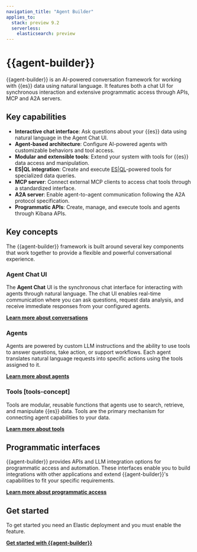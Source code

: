 ```yaml
---
navigation_title: "Agent Builder"
applies_to:
  stack: preview 9.2
  serverless:
    elasticsearch: preview
---
```


# {{agent-builder}} 

{{agent-builder}} is an AI-powered conversation framework for working with {{es}} data using natural language. It features both a chat UI for synchronous interaction and extensive programmatic access through APIs, MCP and A2A servers.

## Key capabilities

- **Interactive chat interface**: Ask questions about your {{es}} data using natural language in the Agent Chat UI.
- **Agent-based architecture**: Configure AI-powered agents with customizable behaviors and tool access.
- **Modular and extensible tools**: Extend your system with tools for {{es}} data access and manipulation.
- **ES|QL integration**: Create and execute [ES|QL](elasticsearch://reference/query-languages/esql.md)-powered tools for specialized data queries.
- **MCP server**: Connect external MCP clients to access chat tools through a standardized interface.
- **A2A server**: Enable agent-to-agent communication following the A2A protocol specification.
- **Programmatic APIs**: Create, manage, and execute tools and agents through Kibana APIs.

## Key concepts

The {{agent-builder}} framework is built around several key components that work together to provide a flexible and powerful conversational experience.

### Agent Chat UI

The **Agent Chat** UI is the synchronous chat interface for interacting with agents through natural language. The chat UI enables real-time communication where you can ask questions, request data analysis, and receive immediate responses from your configured agents.

[**Learn more about conversations**](agent-builder/conversations.md)

### Agents

Agents are powered by custom LLM instructions and the ability to use tools to answer questions, take action, or support workflows. Each agent translates natural language requests into specific actions using the tools assigned to it.

[**Learn more about agents**](agent-builder/agent-builder-agents.md)

### Tools [tools-concept]

Tools are modular, reusable functions that agents use to search, retrieve, and manipulate {{es}} data. Tools are the primary mechanism for connecting agent capabilities to your data.

[**Learn more about tools**](agent-builder/tools.md)

## Programmatic interfaces

{{agent-builder}} provides APIs and LLM integration options for programmatic access and automation.
These interfaces enable you to build integrations with other applications and extend {{agent-builder}}'s capabilities to fit your specific requirements.

[**Learn more about programmatic access**](agent-builder/programmatic-access.md)

## Get started

To get started you need an Elastic deployment and you must enable the feature.

[**Get started with {{agent-builder}}**](agent-builder/get-started.md)

